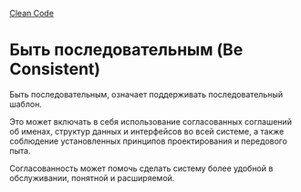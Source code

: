 [Clean Code](/docs/SoftwareDesign&Architecture/CleanCode/CleanCode.md)

# Быть последовательным (Be Consistent)

Быть последовательным, означает поддерживать последовательный шаблон.

Это может включать в себя использование согласованных соглашений об именах,
структур данных и интерфейсов во всей системе,
а также соблюдение установленных принципов проектирования
и передового пыта.

Согласованность может помочь сделать систему более удобной в обслуживании, 
понятной и расширяемой.